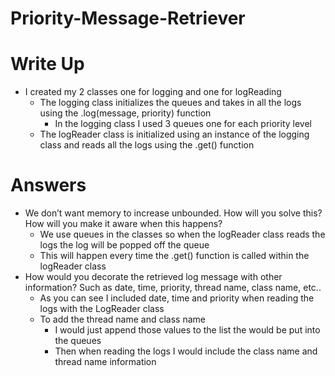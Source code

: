 # Priority-Message-Retriever


# Write Up
 - I created my 2 classes one for logging and one for logReading
    - The logging class initializes the queues and takes in all the logs using the .log(message, priority) function
      - In the logging class I used 3 queues one for each priority level
    - The logReader class is initialized using an instance of the logging class and reads all the logs using the .get() function
    
# Answers
 - We don’t want memory to increase unbounded. How will you solve this? How will you make it aware when this happens?
    - We use queues in the classes so when the logReader class reads the logs the log will be popped off the queue
    - This will happen every time the .get() function is called within the logReader class
 - How would you decorate the retrieved log message with other information? Such as date, time, priority, thread name, class name, etc..
    - As you can see I included date, time and priority when reading the logs with the LogReader class
    - To add the thread name and class name
      - I would just append those values to the list the would be put into the queues
      - Then when reading the logs I would include the class name and thread name information

 
